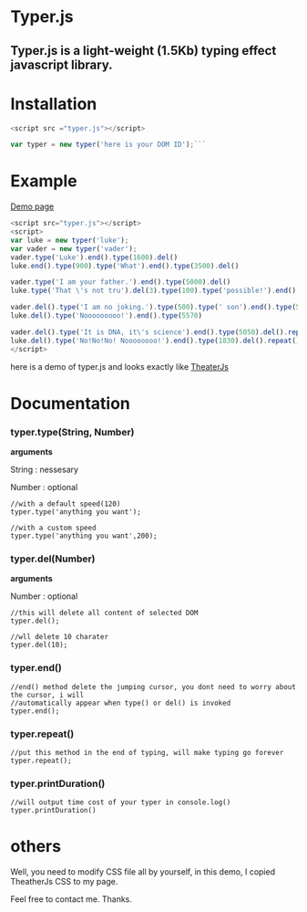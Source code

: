 # Typer.js

## Typer.js is a light-weight (1.5Kb) typing effect javascript library.

# Installation

```javascript
<script src ="typer.js"></script>

var typer = new typer('here is your DOM ID');```
```

# Example

[Demo page](https://html50.github.io/typer.js)

```javascript
<script src="typer.js"></script>
<script>
var luke = new typer('luke');
var vader = new typer('vader');
vader.type('Luke').end().type(1600).del()
luke.end().type(900).type('What').end().type(3500).del()

vader.type('I am your father.').end().type(5000).del()
luke.type('That \'s not tru').del(3).type(100).type('possible!').end().type(6500)

vader.del().type('I am no joking.').type(500).type(' son').end().type(5570)
luke.del().type('Nooooooooo!').end().type(5570)

vader.del().type('It is DNA, it\'s science').end().type(5050).del().repeat()
luke.del().type('No!No!No! Noooooooo!').end().type(1830).del().repeat()
</script>
```

here is a demo of typer.js and looks exactly like [TheaterJs](https://codepen.io/Zhouzi/pen/JoRazP)





# Documentation

### typer.type(String, Number)

**arguments**

String : nessesary

Number : optional

```
//with a default speed(120)
typer.type('anything you want');

//with a custom speed
typer.type('anything you want',200);
```

### typer.del(Number)

**arguments**

Number : optional

```
//this will delete all content of selected DOM
typer.del();

//wll delete 10 charater
typer.del(10);
```

### typer.end()

```
//end() method delete the jumping cursor, you dont need to worry about the cursor, i will 
//automatically appear when type() or del() is invoked
typer.end();
```

### typer.repeat()

```
//put this method in the end of typing, will make typing go forever
typer.repeat();
```

### typer.printDuration()

```
//will output time cost of your typer in console.log()
typer.printDuration()
```



# others

Well, you need to modify CSS file all by yourself, in this demo, I copied TheatherJs CSS to my page.

Feel free to contact me. Thanks.
